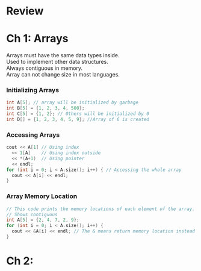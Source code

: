 # Review

# Ch 1: Arrays

  Arrays must have the same data types inside.\
  Used to implement other data structures.\
  Always contiguous in memory.\
  Array can not change size in most languages.
  
  ### Initializing Arrays
  ```c++
  int A[5]; // array will be initialized by garbage
  int B[5] = {1, 2, 3, 4, 500};
  int C[5] = {1, 2}; // Others will be initialized by 0
  int D[] = {1, 2, 3, 4, 5, 9}; //Array of 6 is created
  ```
  
  ### Accessing Arrays
  ```c++
  cout << A[1] // Using index
    << 1[A]    // Using index outside
    << *(A+1)  // Using pointer
    << endl;
  for (int i = 0; i < A.size(); i++) { // Accessing the whole array
    cout << A[i] << endl;  
  }
  ```
  
  ### Array Memory Location
  ```c++
  // This code prints the memory locations of each element of the array.
  // Shows contiguous
  int A[5] = {2, 4, 7, 2, 9};
  for (int i = 0; i < A.size(); i++) {
    cout << &A[i] << endl; // The & means return memory location instead of value at location
  }
  ```

# Ch 2:
